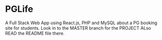 # PGLife
A Full Stack Web App using React.js, PHP and MySQL about a PG booking site for students. Look in to the MASTER branch for the PROJECT ALso READ the README file there.
